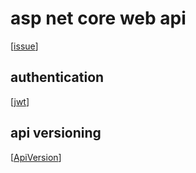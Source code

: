 # asp net core web api

[[issue]]

## authentication

[[jwt]]

## api versioning

[[ApiVersion]]

[//begin]: # "Autogenerated link references for markdown compatibility"
[issue]: issue.md "issue"
[jwt]: Jwt.md "jwt"
[ApiVersion]: ApiVersion.md "api version"
[//end]: # "Autogenerated link references"